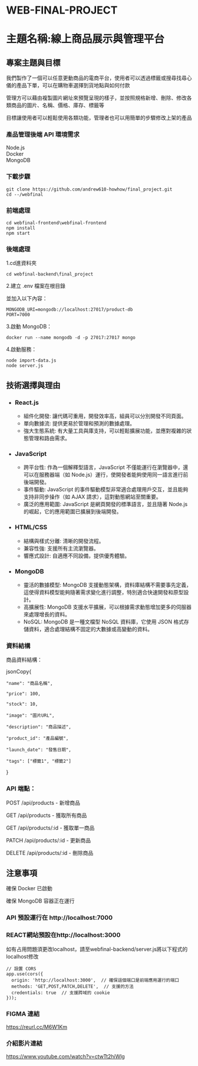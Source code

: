 # WEB-FINAL-PROJECT 
# 主題名稱:線上商品展示與管理平台
## 專案主題與目標
我們製作了一個可以任意更動商品的電商平台，使用者可以透過標籤或搜尋找尋心儀的產品下單，可以在購物車選擇到貨地點與如何付款

管理方可以藉由複製圖片網址來預覽呈現的樣子，並按照規格新增、刪除、修改各類商品的圖片、名稱、價格、庫存、標籤等

目標讓使用者可以輕鬆使用各類功能，管理者也可以用簡單的步驟修改上架的產品

### 產品管理後端 API 環境需求

Node.js  
Docker  
MongoDB  

### 下載步驟
    git clone https://github.com/andrew610-howhow/final_project.git
    cd --/webfinal
    
### 前端處理

    cd webfinal-frontend\webfinal-frontend
    npm install
    npm start

### 後端處理

1.cd進資料夾

    cd webfinal-backend\final_project

2.建立 .env 檔案在根目錄  

並加入以下內容：

    MONGODB_URI=mongodb://localhost:27017/product-db
    PORT=7000

3.啟動 MongoDB：

    docker run --name mongodb -d -p 27017:27017 mongo

4.啟動服務：

    node import-data.js
    node server.js


## 技術選擇與理由

- ### React.js
    - 組件化開發: 讓代碼可重用，開發效率高，組員可以分別開發不同頁面。
    - 單向數據流: 提供更易於管理和預測的數據處理。
    - 強大生態系統: 有大量工具與庫支持，可以輕鬆擴展功能，並應對複雜的狀態管理和路由需求。

- ### JavaScript
    - 跨平台性: 作為一個解釋型語言，JavaScript 不僅能運行在瀏覽器中，還可以在服務器端（如 Node.js）運行，使開發者能夠使用同一語言進行前後端開發。
    - 事件驅動: JavaScript 的事件驅動模型非常適合處理用戶交互，並且能夠支持非同步操作（如 AJAX 請求），這對動態網站至關重要。
    - 廣泛的應用範圍: JavaScript 是網頁開發的標準語言，並且隨著 Node.js 的崛起，它的應用範圍已擴展到後端開發。
      
- ### HTML/CSS  
    - 結構與樣式分離: 清晰的開發流程。
    - 兼容性強: 支援所有主流瀏覽器。
    - 響應式設計: 自適應不同設備，提供優秀體驗。
    
- ### MongoDB
    - 靈活的數據模型: MongoDB 支援動態架構，資料庫結構不需要事先定義，這使得資料模型能夠隨著需求變化進行調整，特別適合快速開發和原型設計。
    - 高擴展性: MongoDB 支援水平擴展，可以根據需求動態增加更多的伺服器來處理增長的資料。
    - NoSQL: MongoDB 是一種文檔型 NoSQL 資料庫，它使用 JSON 格式存儲資料，適合處理結構不固定的大數據或高變動的資料。
  



### 資料結構

商品資料結構：

jsonCopy{

    "name": "商品名稱",
    
    "price": 100,
    
    "stock": 10,
    
    "image": "圖片URL",
    
    "description": "商品描述",
    
    "product_id": "產品編號",
    
    "launch_date": "發售日期",
    
    "tags": ["標籤1", "標籤2"]
    
}

### API 端點：

POST /api/products - 新增商品

GET /api/products - 獲取所有商品

GET /api/products/:id - 獲取單一商品

PATCH /api/products/:id - 更新商品

DELETE /api/products/:id - 刪除商品

## 注意事項

確保 Docker 已啟動

確保 MongoDB 容器正在運行


### API 預設運行在 http://localhost:7000

### REACT網站預設在http://localhost:3000
如有占用問題須更改localhost，請至webfinal-backend/server.js將以下程式的localhost修改


    // 設置 CORS
    app.use(cors({
      origin: 'http://localhost:3000',  // 確保這個端口是前端應用運行的端口
      methods: 'GET,POST,PATCH,DELETE',  // 支援的方法
      credentials: true  // 支援跨域的 cookie
    }));
### 
### FIGMA 連結
https://reurl.cc/M6W1Km
### 介紹影片連結
https://www.youtube.com/watch?v=ctwTt2hiWlg
